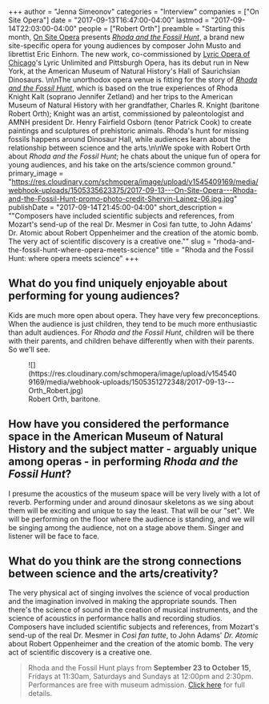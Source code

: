 +++
author = "Jenna Simeonov"
categories = "Interview"
companies = ["On Site Opera"]
date = "2017-09-13T16:47:00-04:00"
lastmod = "2017-09-14T22:03:00-04:00"
people = ["Robert Orth"]
preamble = "Starting this month, [On Site Opera](/scene/companies/on-site-opera/) presents [*Rhoda and the Fossil Hunt*](http://osopera.org/productions/rhodafossilhunt/), a brand new site-specific opera for young audiences by composer John Musto and librettist Eric Einhorn. The new work, co-commissioned by [Lyric Opera of Chicago](/scene/companies/lyric-opera-of-chicago/)'s Lyric Unlimited and Pittsburgh Opera, has its debut run in New York, at the American Museum of Natural History's Hall of Saurichsian Dinosaurs. \n\nThe unorthodox opera venue is fitting for the story of [*Rhoda and the Fossil Hunt*](http://osopera.org/productions/rhodafossilhunt/), which is based on the true experiences of Rhoda Knight Kalt (soprano Jennifer Zetland) and her trips to the American Museum of Natural History with her grandfather, Charles R. Knight (baritone Robert Orth); Knight was an artist, commissioned by paleontologist and AMNH president Dr. Henry Fairfield Osborn (tenor Patrick Cook) to create paintings and sculptures of prehistoric animals. Rhoda's hunt for missing fossils happens around Dinosaur Hall, while audiences learn about the relationship between science and the arts.\n\nWe spoke with Robert Orth about *Rhoda and the Fossil Hunt*; he chats about the unique fun of opera for young audiences, and his take on the arts/science common ground."
primary_image = "https://res.cloudinary.com/schmopera/image/upload/v1545409169/media/webhook-uploads/1505335623375/2017-09-13---On-Site-Opera---Rhoda-and-the-Fossil-Hunt-promo-photo-credit-Shervin-Lainez-06.jpg.jpg"
publishDate = "2017-09-14T21:45:00-04:00"
short_description = "&quot;Composers have included scientific subjects and references, from Mozart&#039;s send-up of the real Dr. Mesmer in Così fan tutte, to John Adams&#039; Dr. Atomic about Robert Oppenheimer and the creation of the atomic bomb. The very act of scientific discovery is a creative one.&quot;"
slug = "rhoda-and-the-fossil-hunt-where-opera-meets-science"
title = "Rhoda and the Fossil Hunt: where opera meets science"
+++

## What do you find uniquely enjoyable about performing for young audiences?

Kids are much more open about opera. They have very few preconceptions. When the audience is just children, they tend to be much more enthusiastic than adult audiences. For *Rhoda and the Fossil Hunt*, children will be there with their parents, and children behave differently when with their parents. So we'll see.

<figure data-type="image">
![](https://res.cloudinary.com/schmopera/image/upload/v1545409169/media/webhook-uploads/1505351272348/2017-09-13---Orth_Robert.jpg)
<figcaption>Robert Orth, baritone.</figcaption>
</figure>

## How have you considered the performance space in the American Museum of Natural History and the subject matter - arguably unique among operas - in performing *Rhoda and the Fossil Hunt*?

I presume the acoustics of the museum space will be very lively with a lot of reverb. Performing under and around dinosaur skeletons as we sing about them will be exciting and unique to say the least. That will be our "set". We will be performing on the floor where the audience is standing, and we will be singing among the audience, not on a stage above them. Singer and listener will be face to face.

## What do you think are the strong connections between science and the arts/creativity?

The very physical act of singing involves the science of vocal production and the imagination involved in making the appropriate sounds. Then there's the science of sound in the creation of musical instruments, and the science of acoustics in performance halls and recording studios. Composers have included scientific subjects and references, from Mozart's send-up of the real Dr. Mesmer in *Così fan tutte*, to John Adams' *Dr. Atomic* about Robert Oppenheimer and the creation of the atomic bomb. The very act of scientific discovery is a creative one.

>Rhoda and the Fossil Hunt plays from **September 23 to October 15**, Fridays at 11:30am, Saturdays and Sundays at 12:00pm and 2:30pm. Performances are free with museum admission. [Click here](http://osopera.org/productions/rhodafossilhunt/) for full details.

